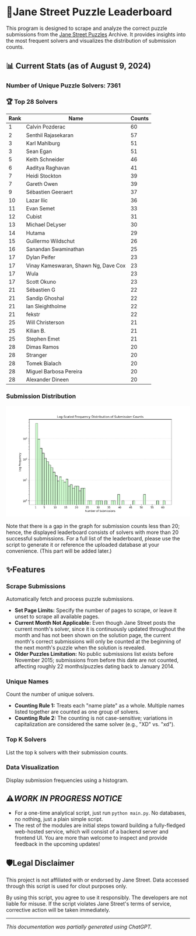 # 🧩Jane Street Puzzle Leaderboard

This program is designed to scrape and analyze the correct puzzle submissions from the [Jane Street Puzzles](https://www.janestreet.com/puzzles/) Archive. It provides insights into the most frequent solvers and visualizes the distribution of submission counts.

## 📊 Current Stats (as of August 9, 2024)
### Number of Unique Puzzle Solvers: 7361
### 🏆 Top 28 Solvers
| Rank | Name                                | Counts |
|------|-------------------------------------|--------|
| 1    | Calvin Pozderac                     | 60     |
| 2    | Senthil Rajasekaran                 | 57     |
| 3    | Karl Mahlburg                       | 51     |
| 3    | Sean Egan                           | 51     |
| 5    | Keith Schneider                     | 46     |
| 6    | Aaditya Raghavan                    | 41     |
| 7    | Heidi Stockton                      | 39     |
| 7    | Gareth Owen                         | 39     |
| 9    | Sébastien Geeraert                  | 37     |
| 10   | Lazar Ilic                          | 36     |
| 11   | Evan Semet                          | 33     |
| 12   | Cubist                              | 31     |
| 13   | Michael DeLyser                     | 30     |
| 14   | Hutama                              | 29     |
| 15   | Guillermo Wildschut                 | 26     |
| 16   | Sanandan Swaminathan                | 25     |
| 17   | Dylan Peifer                        | 23     |
| 17   | Vinay Kameswaran, Shawn Ng, Dave Cox| 23     |
| 17   | Wula                                | 23     |
| 17   | Scott Okuno                         | 23     |
| 21   | Sébastien G                         | 22     |
| 21   | Sandip Ghoshal                      | 22     |
| 21   | Ian Sleightholme                    | 22     |
| 21   | fekstr                              | 22     |
| 25   | Will Christerson                    | 21     |
| 25   | Kilian B.                           | 21     |
| 25   | Stephen Emet                        | 21     |
| 28   | Dimas Ramos                         | 20     |
| 28   | Stranger                            | 20     |
| 28   | Tomek Bialach                       | 20     |
| 28   | Miguel Barbosa Pereira              | 20     |
| 28   | Alexander Dineen                    | 20     |

### Submission Distribution
![](20240809_submission_dist.png)

Note that there is a gap in the graph for submission counts less than 20; hence, the displayed leaderboard consists of solvers with more than 20 successful submissions. For a full list of the leaderboard, please use the script to generate it or reference the uploaded database at your convenience. (This part will be added later.)

## ✨Features

### Scrape Submissions
Automatically fetch and process puzzle submissions.
  - **Set Page Limits:** Specify the number of pages to scrape, or leave it unset to scrape all available pages.
  - **Current Month Not Applicable:** Even though Jane Street posts the current month's solver, since it is continuously updated throughout the month and has not been shown on the solution page, the current month's correct submissions will only be counted at the beginning of the next month's puzzle when the solution is revealed.
  - **Older Puzzles Limitation:** No public submissions list exists before November 2015; submissions from before this date are not counted, affecting roughly 22 months/puzzles dating back to January 2014.

### Unique Names
Count the number of unique solvers.
  - **Counting Rule 1:** Treats each "name plate" as a whole. Multiple names listed together are counted as one group of solvers.
  - **Counting Rule 2:** The counting is not case-sensitive; variations in capitalization are considered the same solver (e.g., "XD" vs. "xd").

### Top K Solvers
List the top k solvers with their submission counts.

### Data Visualization
Display submission frequencies using a histogram.

## ⚠️*WORK IN PROGRESS NOTICE*
 
- For a one-time analytical script, just run ```python main.py```. No databases, no nothing, just a plain simple script.
- The rest of the modules are initial steps toward building a fully-fledged web-hosted service, which will consist of a backend server and frontend UI. You are more than welcome to inspect and provide feedback in the upcoming updates!

## 🛡️Legal Disclaimer
This project is not affiliated with or endorsed by Jane Street. Data accessed through this script is used for clout purposes only.

By using this script, you agree to use it responsibly. The developers are not liable for misuse. If the script violates Jane Street's terms of service, corrective action will be taken immediately.

---
*This documentation was partially generated using ChatGPT.*